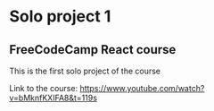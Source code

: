 # Solo project 1

## FreeCodeCamp React course

This is the first solo project of the course

Link to the course: https://www.youtube.com/watch?v=bMknfKXIFA8&t=119s
